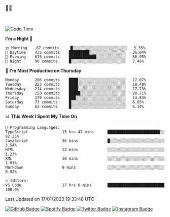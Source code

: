 ### 🤙🍺

<!-- <a href="https://github-readme-stats.vercel.app/api?username=hzak2xx&count_private=true&show_icons=true&theme=dracula">
  <img align="center" src="https://github-readme-stats.vercel.app/api?username=hzak2xx&count_private=true&show_icons=true&theme=dracula" />
</a>
</br> -->
</br>

<!--START_SECTION:waka-->
![Code Time](http://img.shields.io/badge/Code%20Time-2%2C116%20hrs%203%20mins-blue)

**I'm a Night 🦉** 

```text
🌞 Morning    67 commits     █░░░░░░░░░░░░░░░░░░░░░░░░   5.55% 
🌆 Daytime    435 commits    █████████░░░░░░░░░░░░░░░░   36.04% 
🌃 Evening    615 commits    ████████████░░░░░░░░░░░░░   50.95% 
🌙 Night      90 commits     █░░░░░░░░░░░░░░░░░░░░░░░░   7.46%

```
📅 **I'm Most Productive on Thursday** 

```text
Monday       206 commits    ████░░░░░░░░░░░░░░░░░░░░░   17.07% 
Tuesday      223 commits    ████░░░░░░░░░░░░░░░░░░░░░   18.48% 
Wednesday    214 commits    ████░░░░░░░░░░░░░░░░░░░░░   17.73% 
Thursday     250 commits    █████░░░░░░░░░░░░░░░░░░░░   20.71% 
Friday       179 commits    ███░░░░░░░░░░░░░░░░░░░░░░   14.83% 
Saturday     73 commits     █░░░░░░░░░░░░░░░░░░░░░░░░   6.05% 
Sunday       62 commits     █░░░░░░░░░░░░░░░░░░░░░░░░   5.14%

```


📊 **This Week I Spent My Time On** 

```text
💬 Programming Languages: 
TypeScript               15 hrs 47 mins      ███████████████████████░░   92.25% 
JavaScript               36 mins             █░░░░░░░░░░░░░░░░░░░░░░░░   3.54% 
HTML                     12 mins             ░░░░░░░░░░░░░░░░░░░░░░░░░   1.23% 
XML                      10 mins             ░░░░░░░░░░░░░░░░░░░░░░░░░   1.01% 
Markdown                 9 mins              ░░░░░░░░░░░░░░░░░░░░░░░░░   0.92%

🔥 Editors: 
VS Code                  17 hrs 6 mins       █████████████████████████   100.0%

```


 Last Updated on 17/01/2023 19:33:48 UTC
<!--END_SECTION:waka-->

[![GitHub Badge](https://img.shields.io/badge/GitHub-100000?style=for-the-badge&logo=github&logoColor=white)](https://github.com/hzak2xx)
[![Spotify Badge](https://img.shields.io/badge/Spotify-1ED760?&style=for-the-badge&logo=spotify&logoColor=white)](https://open.spotify.com/user/uf90s6sbbh75a1mt44clkhkvf)
[![Twitter Badge](https://img.shields.io/badge/Twitter-1DA1F2?style=for-the-badge&logo=twitter&logoColor=white)](https://twitter.com/hzak2xx)
[![Instagram Badge](https://img.shields.io/badge/Instagram-E4405F?style=for-the-badge&logo=instagram&logoColor=white)](https://www.instagram.com/hzak2xx/)
